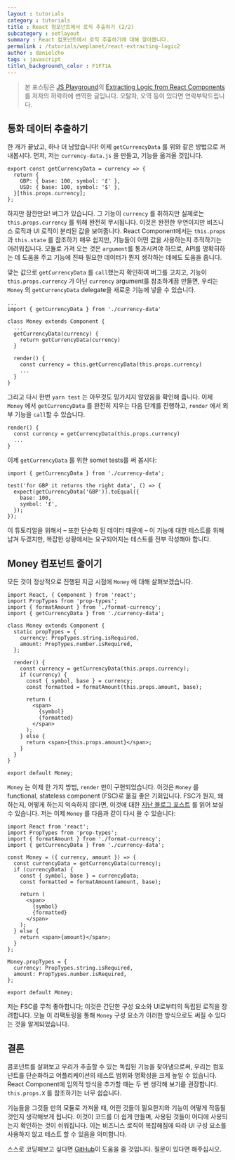 ```yaml
---
layout : tutorials
category : tutorials
title : React 컴포넌트에서 로직 추출하기 (2/2)
subcategory : setlayout
summary : React 컴포넌트에서 로직 추출하기에 대해 알아봅니다.
permalink : /tutorials/weplanet/react-extracting-logic2
author : danielcho
tags : javascript 
title\_background\_color : F1F71A
---
```




> 본 포스팅은 [JS Playground](https://javascriptplayground.com/)의 [Extracting Logic from React Components](https://javascriptplayground.com/blog/2017/07/react-extracting-logic/)를 저자의 허락하에 번역한 글입니다. 오탈자, 오역 등이 있다면 연락부탁드립니다.

  



## 통화 데이터 추출하기 

한 개가 끝났고, 하나 더 남았습니다! 이제 `getCurrencyData` 를 위와 같은 방법으로 꺼내봅시다. 먼저, 저는 `currency-data.js` 을 만들고, 기능을 옮겨올 것입니다.



```
export const getCurrencyData = currency => {
  return {
    GBP: { base: 100, symbol: '£' },
    USD: { base: 100, symbol: '$' },
  }[this.props.currency];
};
```



하지만 잠깐만요! 버그가 있습니다. 그 기능이 `currency` 를 취하지만 실제로는 `this.props.currency` 를 위해 완전히 무시됩니다. 이것은 완전한 우연이지만 비즈니스 로직과 UI 로직이 분리된 값을 보여줍니다. React Component에서는 `this.props` 과  `this.state` 를 참조하기 매우 쉽지만, 기능들이 어떤 값을 사용하는지 추적하기는 어려워집니다. 모듈로 가져 오는 것은 `argument`를 통과시켜야 하므로, API를 명확히하는 데 도움을 주고 기능에 진짜 필요한 데이터가 뭔지 생각하는 데에도 도움을 줍니다. 



맞는 값으로 `getCurrencyData` 를 `call`했는지 확인하여 버그를 고치고, 기능이` this.props.currency` 가 아닌 `currency` argument를 참조하게끔 만들면, 우리는 `Money` 의  `getCurrencyData` delegate을 새로운 기능에 넣을 수 있습니다.



```
...
import { getCurrencyData } from './currency-data'

class Money extends Component {
  ...
  getCurrencyData(currency) {
    return getCurrencyData(currency)
  }

  render() {
    const currency = this.getCurrencyData(this.props.currency)
    ...
  }
}
```



그리고 다시 한번 `yarn test` 는 아무것도 망가지지 않았음을 확인해 줍니다. 이제 `Money` 에서 `getCurrencyData` 를 완전히 지우는 다음 단계를 진행하고, `render` 에서 외부 기능을 `call`할 수 있습니다.



```
render() {
  const currency = getCurrencyData(this.props.currency)
  ...
}
```



이제 `getCurrencyData` 를 위한 somet tests를 써 봅시다:



```
import { getCurrencyData } from './currency-data';

test('for GBP it returns the right data', () => {
  expect(getCurrencyData('GBP')).toEqual({
    base: 100,
    symbol: '£',
  });
});
```



이 튜토리얼을 위해서 – 또한 단순화 된 데이터 때문에 – 이 기능에 대한 테스트를 위해 남겨 두겠지만, 복잡한 상황에서는 요구되어지는 테스트를 전부 작성해야 합니다.  



## Money 컴포넌트 줄이기 

모든 것이 정상적으로 진행된 지금 시점에  `Money` 에 대해 살펴보겠습니다.



```
import React, { Component } from 'react';
import PropTypes from 'prop-types';
import { formatAmount } from './format-currency';
import { getCurrencyData } from './currency-data';

class Money extends Component {
  static propTypes = {
    currency: PropTypes.string.isRequired,
    amount: PropTypes.number.isRequired,
  };

  render() {
    const currency = getCurrencyData(this.props.currency);
    if (currency) {
      const { symbol, base } = currency;
      const formatted = formatAmount(this.props.amount, base);

      return (
        <span>
          {symbol}
          {formatted}
        </span>
      );
    } else {
      return <span>{this.props.amount}</span>;
    }
  }
}

export default Money;

```



`Money` 는 이제 한 가지 방법, `render` 만이 구현되었습니다. 이것은 `Money` 를 functional, stateless component (FSC)로 옮길 좋은 기회입니다. FSC가 뭔지, 왜 하는지, 어떻게 하는지 익숙하지 않다면, 이것에 대한 [지난 블로그 포스트](https://javascriptplayground.com/blog/2017/03/functional-stateless-components-react/) 를 읽어 보실 수 있습니다. 저는 이제 `Money` 를 다음과 같이 다시 쓸 수 있습니다:



```
import React from 'react';
import PropTypes from 'prop-types';
import { formatAmount } from './format-currency';
import { getCurrencyData } from './currency-data';

const Money = ({ currency, amount }) => {
  const currencyData = getCurrencyData(currency);
  if (currencyData) {
    const { symbol, base } = currencyData;
    const formatted = formatAmount(amount, base);

    return (
      <span>
        {symbol}
        {formatted}
      </span>
    );
  } else {
    return <span>{amount}</span>;
  }
};

Money.propTypes = {
  currency: PropTypes.string.isRequired,
  amount: PropTypes.number.isRequired,
};

export default Money;

```

저는 FSC를 무척 좋아합니다; 이것은 간단한 구성 요소와 UI로부터의 독립된 로직을 장려합니다. 오늘 이 리팩토링을 통해 `Money` 구성 요소가 이러한 방식으로도 써질 수 있다는 것을 알게되었습니다.



## 결론

콤포넌트를 살펴보고 우리가 추출할 수 있는 독립된 기능을 찾아냄으로써, 우리는 컴포넌트를 단순화하고 어플리케이션의 테스트 범위와 명확성을 크게 높일 수 있습니다. React Component에 임의적 방식을 추가할 때는 두 번 생각해 보기를 권장합니다. `this.props.X` 를 참조하기는 너무 쉽습니다. 

기능들을 그것들 만의 모듈로 가져올 때, 어떤 것들이 필요한지와 기능이 어떻게 작동될 것인지 생각해보게 됩니다. 이것이 코드를 더 쉽게 만들며, 사용된 것들이 어디에 사용되는지 확인하는 것이 쉬워집니다. 이는 비즈니스 로직이 복잡해짐에 따라 UI 구성 요소를 사용하지 않고 테스트 할 수 있음을 의미합니다. 

스스로 코딩해보고 싶다면  [GitHub](https://github.com/javascript-playground/react-refactoring-with-tests)이 도움을 줄 것입니다. 질문이 있다면 해주십시오.
